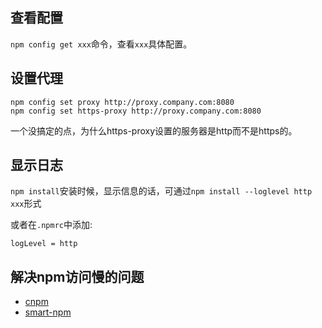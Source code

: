 ## 查看配置
`npm config get xxx`命令，查看`xxx`具体配置。

## 设置代理
```
npm config set proxy http://proxy.company.com:8080
npm config set https-proxy http://proxy.company.com:8080
```

一个没搞定的点，为什么https-proxy设置的服务器是http而不是https的。

## 显示日志
`npm install`安装时候，显示信息的话，可通过`npm install --loglevel http xxx`形式

或者在`.npmrc`中添加:

```
logLevel = http
```

## 解决npm访问慢的问题
- [cnpm](https://npm.taobao.org/)
- [smart-npm](https://github.com/qiu8310/smart-npm/)
